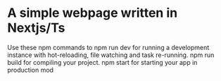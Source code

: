 # A simple webpage written in Nextjs/Ts

Use these npm commands to
npm run dev for running a development instance with hot-reloading, file watching and task re-running.
npm run build for compiling your project.
npm start for starting your app in production mod

